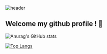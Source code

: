 ![header](https://capsule-render.vercel.app/api?type=waving&color=auto&height=300&section=header&text=Heejae-L&fontSize=90)

## Welcome my github profile ! 👋

![Anurag's GitHub stats](https://github-readme-stats.vercel.app/api?username=Heejae-L&theme=flag-india&show_icons=true)

[![Top Langs](https://github-readme-stats.vercel.app/api/top-langs/?username=Heejae-L)](https://github.com/Heejae-L/github-readme-stats)

